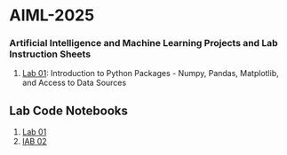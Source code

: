 # AIML-2025
### Artificial Intelligence and Machine Learning Projects and Lab Instruction Sheets
1. [Lab 01](https://github.com/kirankumareranki/AIML-2025/blob/main/AIML_A1.pdf): Introduction to Python Packages - Numpy, Pandas, Matplotlib, and Access to Data Sources


## Lab Code Notebooks
1. [Lab 01](https://github.com/Laluprasad1/AIML-2025/blob/main/Lab01_AIML.ipynb)
2. [lAB 02]()

